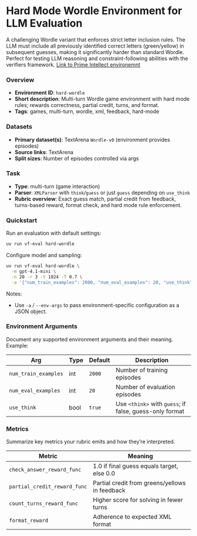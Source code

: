 # Hard Mode Wordle Environment for LLM Evaluation
A challenging Wordle variant that enforces strict letter inclusion rules. The LLM must include all previously identified correct letters (green/yellow) in subsequent guesses, making it significantly harder than standard Wordle. Perfect for testing LLM reasoning and constraint-following abilities with the verifiers framework.
[Link to Prime Intellect environemnt](https://app.primeintellect.ai/dashboard/environments/tnmy/hard-wordle)

### Overview
- **Environment ID**: `hard-wordle`
- **Short description**: Multi-turn Wordle game environment with hard mode rules; rewards correctness, partial credit, turns, and format.
- **Tags**: games, multi-turn, wordle, xml, feedback, hard-mode

### Datasets
- **Primary dataset(s)**: TextArena `Wordle-v0` (environment provides episodes)
- **Source links**: TextArena
- **Split sizes**: Number of episodes controlled via args

### Task
- **Type**: multi-turn (game interaction)
- **Parser**: `XMLParser` with `think`/`guess` or just `guess` depending on `use_think`
- **Rubric overview**: Exact guess match, partial credit from feedback, turns-based reward, format check, and hard mode rule enforcement.

### Quickstart
Run an evaluation with default settings:

```bash
uv run vf-eval hard-wordle
```

Configure model and sampling:

```bash
uv run vf-eval hard-wordle \
  -m gpt-4.1-mini \
  -n 20 -r 3 -t 1024 -T 0.7 \
  -a '{"num_train_examples": 2000, "num_eval_examples": 20, "use_think": true}'
```

Notes:
- Use `-a` / `--env-args` to pass environment-specific configuration as a JSON object.

### Environment Arguments
Document any supported environment arguments and their meaning. Example:

| Arg | Type | Default | Description |
| --- | ---- | ------- | ----------- |
| `num_train_examples` | int | `2000` | Number of training episodes |
| `num_eval_examples` | int | `20` | Number of evaluation episodes |
| `use_think` | bool | `true` | Use `<think>` with `guess`; if false, guess-only format |

### Metrics
Summarize key metrics your rubric emits and how they’re interpreted.

| Metric | Meaning |
| ------ | ------- |
| `check_answer_reward_func` | 1.0 if final guess equals target, else 0.0 |
| `partial_credit_reward_func` | Partial credit from greens/yellows in feedback |
| `count_turns_reward_func` | Higher score for solving in fewer turns |
| `format_reward` | Adherence to expected XML format |

